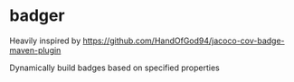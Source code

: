 # badger

Heavily inspired by https://github.com/HandOfGod94/jacoco-cov-badge-maven-plugin

Dynamically build badges based on specified properties
